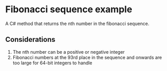# Fibonacci sequence example
A C# method that returns the nth number in the fibonacci sequence.

## Considerations
1. The nth number can be a positive or negative integer
2. Fibonacci numbers at the 93rd place in the sequence and onwards are too large for 64-bit integers to handle


